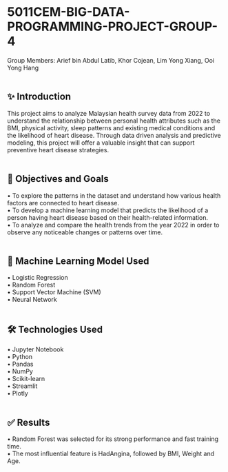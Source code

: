 #  5011CEM-BIG-DATA-PROGRAMMING-PROJECT-GROUP-4
Group Members: Arief bin Abdul Latib, Khor Cojean, Lim Yong Xiang, Ooi Yong Hang
</br></br>

## ✨ Introduction
This project aims to analyze Malaysian health survey data from 2022 to understand the relationship between personal health attributes such as the BMI, physical activity, sleep patterns and existing medical conditions and the likelihood of heart disease. Through data driven analysis and predictive modeling, this project will offer a valuable insight that can support preventive heart disease strategies.
</br></br>

## 📌 Objectives and Goals
• To explore the patterns in the dataset and understand how various health factors are connected to heart disease.\
• To develop a machine learning model that predicts the likelihood of a person having heart disease based on their health-related information.\
• To analyze and compare the health trends from the year 2022 in order to observe any noticeable changes or patterns over time.
</br></br>

## 🧠 Machine Learning Model Used
• Logistic Regression\
• Random Forest\
• Support Vector Machine (SVM)\
• Neural Network
</br></br>

## 🛠️ Technologies Used
• Jupyter Notebook\
• Python\
• Pandas\
• NumPy\
• Scikit-learn\
• Streamlit\
• Plotly
</br></br>

## ✅ Results
• Random Forest was selected for its strong performance and fast training time.\
• The most influential feature is HadAngina, followed by BMI, Weight and Age. 
